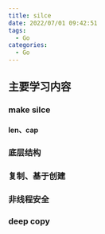 ```yaml
---
title: silce
date: 2022/07/01 09:42:51
tags:
  - Go
categories:
  - Go
---
```



## 主要学习内容

### make silce

#### len、cap

### 底层结构

### 复制、基于创建

### 非线程安全

### deep copy
